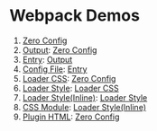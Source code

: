 # Webpack Demos

1. [Zero Config](./zero-config)
1. [Output](./output): [Zero Config](./zero-config)
1. [Entry](./entry): [Output](./output)
1. [Config File](./config-file): [Entry](./entry)
1. [Loader CSS](./loader-css): [Zero Config](./zero-config)
1. [Loader Style](./loader-style): [Loader CSS](./loader-css)
1. [Loader Style(Inline)](./loader-style-inline): [Loader Style](./loader-style)
1. [CSS Module](./css-module): [Loader Style(Inline)](./loader-style-inline)
1. [Plugin HTML](./plugin-html): [Zero Config](./zero-config)
